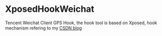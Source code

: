  XposedHookWeichat
 =========================================
Tencent Weichat Client GPS Hook, the hook tool is based on Xposed, hook mechanism refering to my [CSDN blog](http://blog.csdn.net/u011000290/article/details/46925713)

